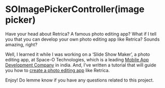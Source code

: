 # SOImagePickerController(image picker)

Have your head about Retrica? A famous photo editing app?  What if I tell you that you can develop your own photo editing app like Retrica? Sounds amazing, right?

Well, I learned it while I was working on a ‘Slide Show Maker’, a photo editing app, at Space-O Technologies, which is a leading [Mobile App Development Company](https://www.spaceotechnologies.com/mobile-app-development/) in india. And, I’ve written a tutorial that will guide you how to [create a photo editing app](https://www.spaceotechnologies.com/ios-tutorial-make-photo-editing-app-like-retrica/) like Retrica.

Enjoy! Do lemme know if you have any questions related to this project. 
